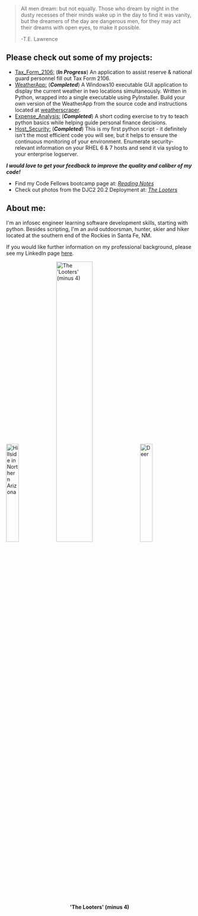 
>All men dream: but not equally. 
>Those who dream by night in the dusty recesses of their minds wake up in the day to find it was vanity, 
>but the dreamers of the day are dangerous men, for they may act their dreams with open eyes, to make it possible. 
>
>-T.E. Lawrence

## Please check out some of my projects:
- [Tax_Form_2106:](https://github.com/skipmcgee/2106) (***In Progress***) An application to assist reserve & national guard personnel fill out Tax Form 2106.
- [WeatherApp:](https://skipmcgee.github.io/WeatherApp) (***Completed***) A Windows10 executable GUI application to display the current weather in two locations simultaneously. Written in Python, wrapped into a single executable using PyInstaller. Build your own version of the WeatherApp from the source code and instructions located at [weatherscraper](https://github.com/skipmcgee/weatherscraper).
- [Expense_Analysis:](https://github.com/skipmcgee/expense_impact) (***Completed***) A short coding exercise to try to teach python basics while helping guide personal finance decisions. 
- [Host_Security:](https://github.com/skipmcgee/host_security) (***Completed***) This is my first python script - it definitely isn't the most efficient code you will see, but it helps to ensure the continuous monitoring of your environment. Enumerate security-relevant information on your RHEL 6 & 7 hosts and send it via syslog to your enterprise logserver.

***I would love to get your feedback to improve the quality and caliber of my code!***

- Find my Code Fellows bootcamp page at: *[Reading Notes](https://skipmcgee.github.io/reading-notes/)*
- Check out photos from the DJC2 20.2 Deployment at: *[The Looters](https://skipmcgee.github.io/20.2_deployment/)*

## About me:

I'm an infosec engineer learning software development skills, starting with python. Besides scripting, I'm an avid outdoorsman, hunter, skier and hiker located at the southern end of the Rockies in Santa Fe, NM.

If you would like further information on my professional background, please see my LinkedIn page [here](https://in.linkedin.com/in/skip-mcgee).

<p float="middle">
  <img src="/images/hunter1.jpg" width="26%" title="Hillside in Northern Arizona" />
  <img src="/images/thelooters.jpg" width="44%" title="The 'Looters' (minus 4)" /> 
  <img src="/images/deer.jpg" width="26%" title="Deer" /> 
</p>

<p align="center">
  <b>'The Looters' (minus 4)</b><br>
  <br><br>
</p>
